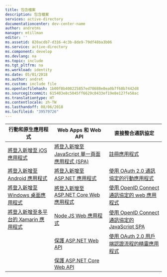 ```yaml
---
title: 包含檔案
description: 包含檔案
services: active-directory
documentationcenter: dev-center-name
author: andretms
manager: mtillman
editor: ''
ms.assetid: 820acdb7-d316-4c3b-8de9-79df48ba3b06
ms.service: active-directory
ms.component: develop
ms.devlang: na
ms.topic: include
ms.tgt_pltfrm: na
ms.workload: identity
ms.date: 05/01/2018
ms.author: andret
ms.custom: include file
ms.openlocfilehash: 1b00f8b400225857ed78688e8ea0b7f68b7442d8
ms.sourcegitcommit: 615403e8c5045ff6629c0433ef19e8e127fe58ac
ms.translationtype: HT
ms.contentlocale: zh-TW
ms.lasthandoff: 08/06/2018
ms.locfileid: "39579726"
---
```

| 行動和原生應用程式 | Web Apps 和 Web API | 直接整合通訊協定 |
| --- | --- | --- |
| [將登入新增至 iOS 應用程式](../articles/active-directory/develop/tutorial-v2-ios.md) | [將登入新增至 JavaScript 單一頁面應用程式 (SPA)](../articles/active-directory/develop/tutorial-v2-javascript-spa.md) |[註冊應用程式](../articles/active-directory/develop/quickstart-v2-register-an-app.md) |
| [將登入新增至 Android 應用程式](../articles/active-directory/develop/tutorial-v2-android.md) | [將登入新增至 ASP.NET 應用程式](../articles/active-directory/develop/tutorial-v2-asp-webapp.md) |[使用 OAuth 2.0 通訊協定的行動應用程式](../articles/active-directory/develop/v2-oauth2-auth-code-flow.md) |
| [將登入新增至 Windows 桌面應用程式](../articles/active-directory/develop/guidedsetups/active-directory-mobileanddesktopapp-windowsdesktop-intro.md) |  [將登入新增至 ASP.NET Core Web 應用程式](https://azure.microsoft.com/resources/samples/active-directory-aspnetcore-webapp-openidconnect-v2) | [使用 OpenID Connect 通訊協定的 web 應用程式](../articles/active-directory/develop/v2-protocols-oidc.md) |
| [將登入新增至多平台的 Xamarin 應用程式](https://github.com/Azure-Samples/active-directory-xamarin-native-v2)| [ Node JS Web 應用程式](https://github.com/AzureADQuickStarts/AppModelv2-WebApp-OpenIDConnect-nodejs) |[使用 OpenID Connect 通訊協定的 JavaScript SPA](../articles/active-directory/develop/v2-oauth2-implicit-grant-flow.md) |
|  | [保護 ASP.NET Web API](https://github.com/azureadquickstarts/appmodelv2-nativeclient-dotnet) | [使用 OAuth 2.0 用戶端認證流程的精靈應用程式](../articles/active-directory/develop/v2-oauth2-client-creds-grant-flow.md) |
|  | [保護 ASP.NET Core Web API](https://azure.microsoft.com/resources/samples/active-directory-dotnet-native-aspnetcore-v2) | |
